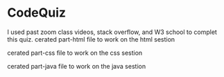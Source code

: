 # CodeQuiz
I used past zoom class videos, stack overflow, and W3 school to complet this quiz. 
cerated part-html file to work on the html sestion




cerated part-css file to work on the css sestion






cerated part-java file to work on the java sestion
